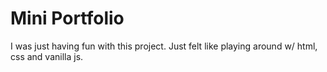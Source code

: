 # Mini Portfolio

I was just having fun with this project. Just felt like playing around w/ html, css and vanilla js.

